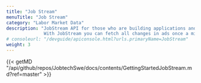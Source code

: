 ```yaml
---
title: "Job Stream"
menuTitle: "Job Stream"
category: "Labor Market Data"
description: "JobStream API for those who are building applications and needs to store all ads locally.
              With JobStream you can fetch all changes in ads once a minute. New, removed or updated ads."
# consoleurl: "/devguide/apiconsole.html?urls.primaryName=JobStream"
weight: 3
---
```



{{< getMD "/api/github/repos/JobtechSwe/docs/contents/GettingStartedJobStream.md?ref=master" >}}

